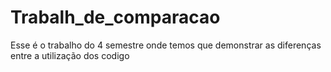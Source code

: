 # Trabalh_de_comparacao
Esse é o trabalho do 4 semestre onde temos que demonstrar as diferenças entre a utilização dos codigo
